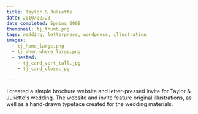 ```yaml
---
title: Taylor & Juliette
date: 2010/02/23
date_completed: Spring 2009
thumbnail: tj_thumb.png
tags: wedding, letterpress, wordpress, illustration
images:
  - tj_home_large.png
  - tj_when_where_large.png
  - nested:
    - tj_card_vert_tall.jpg
    - tj_card_close.jpg

---
```


I created a simple brochure website and letter-pressed invite for Taylor & Juliette's wedding. The website and invite feature original illustrations, as well as a hand-drawn typeface created for the wedding materials.

